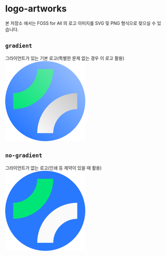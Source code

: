 # logo-artworks

본 저장소 에서는 FOSS for All 의 로고 이미지를 SVG 및 PNG 형식으로 찾으실 수 있습니다.

## `gradient`
그라이언트가 있는 기본 로고(특별한 문제 없는 경우 이 로고 활용)
![](./gradient/logo-256px.png)

## `no-gradient`
그라이언트가 없는 로고(인쇄 등 제약이 있을 때 활용)
![](./no-gradient/logo-256px.png)